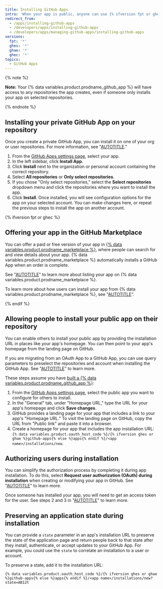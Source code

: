 ```yaml
---
title: Installing GitHub Apps
intro: 'When your app is public, anyone can use {% ifversion fpt or ghec %} the {% data variables.product.prodname_marketplace %} or {% endif %}an installation URL to install the app on their repository. When your app is private, only you can install the app on repositories that you own.'
redirect_from:
  - /apps/installing-github-apps
  - /developers/apps/installing-github-apps
  - /developers/apps/managing-github-apps/installing-github-apps
versions:
  fpt: '*'
  ghes: '*'
  ghae: '*'
  ghec: '*'
topics:
  - GitHub Apps
---
```

{% note %}

**Note:** Your {% data variables.product.prodname_github_app %} will have access to any repositories the app creates, even if someone only installs your app on selected repositories.

{% endnote %}

## Installing your private GitHub App on your repository

Once you create a private GitHub App, you can install it on one of your org or user repositories. For more information, see "[AUTOTITLE](/apps/creating-github-apps/creating-github-apps/making-a-github-app-public-or-private#private-installation-flow)."

1. From the [GitHub Apps settings page](https://github.com/settings/apps), select your app.
1. In the left sidebar, click **Install App**.
1. Click **Install** next to the organization or personal account containing the correct repository.
1. Select **All repositories** or **Only select repositories**.
1. If you chose "Only select repositories," select the **Select repositories** dropdown menu and click the repositories where you want to install the app.
1. Click **Install**. Once installed, you will see configuration options for the app on your selected account. You can make changes here, or repeat the previous steps to install the app on another account.

{% ifversion fpt or ghec %}
## Offering your app in the GitHub Marketplace

You can offer a paid or free version of your app in [{% data variables.product.prodname_marketplace %}](https://github.com/marketplace), where people can search for and view details about your app. {% data variables.product.prodname_marketplace %} automatically installs a GitHub App when an order is complete.

See "[AUTOTITLE](/apps/publishing-apps-to-github-marketplace/github-marketplace-overview/about-github-marketplace)" to learn more about listing your app on {% data variables.product.prodname_marketplace %}.

To learn more about how users can install your app from {% data variables.product.prodname_marketplace %}, see "[AUTOTITLE](/apps/using-github-apps)".

{% endif %}

## Allowing people to install your public app on their repository

You can enable others to install your public app by providing the installation URL in places like your app's homepage. You can then point to your app's homepage from the landing page on GitHub.

 If you are migrating from an OAuth App to a GitHub App, you can use query parameters to preselect the repositories and account when installing the GitHub App. See "[AUTOTITLE](/apps/creating-github-apps/guides/migrating-oauth-apps-to-github-apps)" to learn more.

These steps assume you have [built a {% data variables.product.prodname_github_app %}](/apps/creating-github-apps/creating-github-apps):

1. From the [GitHub Apps settings page](https://github.com/settings/apps), select the public app you want to configure for others to install.
2. In the "General" tab, under "Homepage URL," type the URL for your app's homepage and click **Save changes**.
3. GitHub provides a landing page for your app that includes a link to your app's "Homepage URL." To visit the landing page on GitHub, copy the URL from "Public link" and paste it into a browser.
4. Create a homepage for your app that includes the app installation URL: `{% data variables.product.oauth_host_code %}/{% ifversion ghes or ghae %}github-apps{% else %}apps{% endif %}/<app name>/installations/new`.

## Authorizing users during installation

You can simplify the authorization process by completing it during app installation. To do this, select **Request user authorization (OAuth) during installation** when creating or modifying your app in GitHub. See "[AUTOTITLE](/apps/creating-github-apps/creating-github-apps/creating-a-github-app)" to learn more.

Once someone has installed your app, you will need to get an access token for the user. See steps 2 and 3 in "[AUTOTITLE](/apps/creating-github-apps/authenticating-with-a-github-app/identifying-and-authorizing-users-for-github-apps#identifying-users-on-your-site)" to learn more.
## Preserving an application state during installation

You can provide a `state` parameter in an app's installation URL to preserve the state of the application page and return people back to that state after they install, authenticate, or accept updates to your GitHub App. For example, you could use the `state` to correlate an installation to a user or account.

To preserve a state, add it to the installation URL:

`{% data variables.product.oauth_host_code %}/{% ifversion ghes or ghae %}github-apps{% else %}apps{% endif %}/<app name>/installations/new?state=AB12t`

